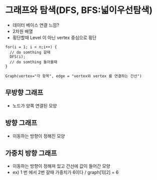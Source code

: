 # 그래프와 탐색(DFS, BFS:넓이우선탐색)
- 데이터 베이스 연결 느낌?
- 2차원 배열 
- 횡단할때 Level 이 아닌 vertex 중심으로 횡단 
```
for(i = 1; i < n;i++) {
  // do somthing 갈때 
  DFS(i);
  // do somthing 돌아올때
}
```
```
Graph(vertex="각 항목", edge = "vertex와 vertex 를 연결하는 간선")
```

## 무방향 그래프 
- 노드가 양쪽 연결된 모양

## 방향 그래프 
- 이동하는 방향이 정해진 모양 

## 가중치 방향 그래프
- 이동하는 방향이 정해져 있고 간선에 값이 들어간 모양 
- ex) 1 번 에서 2번 갈때 가중치가 6이다 / graph[1][2] = 6